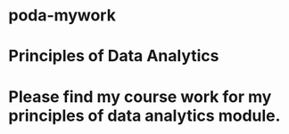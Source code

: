 # poda-mywork
# Principles of Data Analytics
# Please find my course work for my principles of data analytics module.
